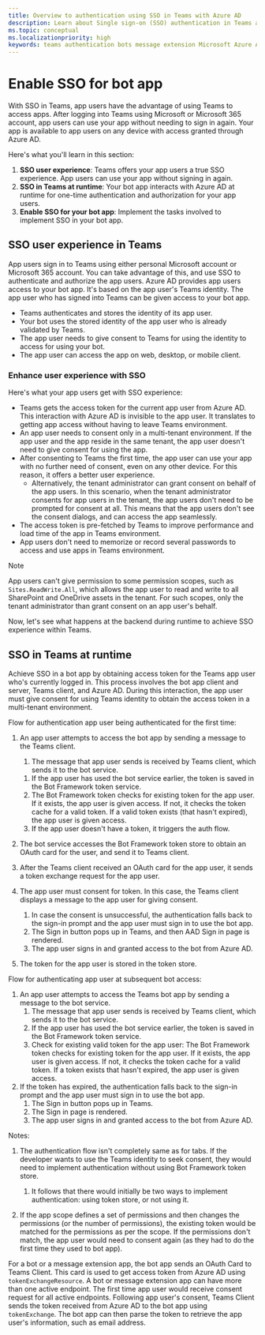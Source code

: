 ```yaml
---
title: Overview to authentication using SSO in Teams with Azure AD
description: Learn about Single sign-on (SSO) authentication in Teams and how to enable it in bots and message extension.
ms.topic: conceptual
ms.localizationpriority: high
keywords: teams authentication bots message extension Microsoft Azure Active Directory (Azure AD) SSO access token app manifest 
---
```

# Enable SSO for bot app

<!--Single sign-on (SSO) allows a user to access an application or a web service after signing-in only once. The app users never have to go through authentication again.-->

With SSO in Teams, app users have the advantage of using Teams to access apps. After logging into Teams using Microsoft or Microsoft 365 account, app users can use your app without needing to sign in again. Your app is available to app users on any device with access granted through Azure AD.

Here's what you'll learn in this section:

1. **SSO user experience**: Teams offers your app users a true SSO experience. App users can use your app without signing in again.
2. **SSO in Teams at runtime**: Your bot app interacts with Azure AD at runtime for one-time authentication and authorization for your app users.
3. **Enable SSO for your bot app**: Implement the tasks involved to implement SSO in your bot app.

## SSO user experience in Teams

App users sign in to Teams using either personal Microsoft account or Microsoft 365 account. You can take advantage of this, and use SSO to authenticate and authorize the app users. Azure AD provides app users access to your bot app. It's based on the app user's Teams identity. The app user who has signed into Teams can be given access to your bot app.

- Teams authenticates and stores the identity of its app user.
- Your bot uses the stored identity of the app user who is already validated by Teams.
- The app user needs to give consent to Teams for using the identity to access for using your bot.
- The app user can access the app on web, desktop, or mobile client.

### Enhance user experience with SSO

Here's what your app users get with SSO experience:

- Teams gets the access token for the current app user from Azure AD. This interaction with Azure AD is invisible to the app user. It translates to getting app access without having to leave Teams environment.
- An app user needs to consent only in a multi-tenant environment. If the app user and the app reside in the same tenant, the app user doesn't need to give consent for using the app.
- After consenting to Teams the first time, the app user can use your app with no further need of consent, even on any other device. For this reason, it offers a better user experience.
  - Alternatively, the tenant administrator can grant consent on behalf of the app users. In this scenario, when the tenant administrator consents for app users in the tenant, the app users don't need to be prompted for consent at all. This means that the app users don't see the consent dialogs, and can access the app seamlessly.
- The access token is pre-fetched by Teams to improve performance and load time of the app in Teams environment.
- App users don't need to memorize or record several passwords to access and use apps in Teams environment.

> [!NOTE]
> App users can't give permission to some permission scopes, such as `Sites.ReadWrite.All`, which allows the app user to read and write to all SharePoint and OneDrive assets in the tenant. For such scopes, only the tenant administrator than grant consent on an app user's behalf.

Now, let's see what happens at the backend during runtime to achieve SSO experience within Teams.

## SSO in Teams at runtime

Achieve SSO in a bot app by obtaining access token for the Teams app user who's currently logged in. This process involves the bot app client and server, Teams client, and Azure AD. During this interaction, the app user must give consent for using Teams identity to obtain the access token in a multi-tenant environment.
<!--
The following image shows how SSO works when a Teams app user attempts to access the bot app:

:::image type="content" source="../../../assets/images/authentication/teams-sso-bots/sso-runtime-seqd-bots.png" alt-text="Bots at runtime" lightbox="../../../assets/images/authentication/teams-sso-bots/sso-runtime-seqd-bots.png":::

| # | Interaction | What's going on |
| --- | --- | --- |
| 1 | Bot service → Teams Client | The SSO flow for a Teams bot app is triggered when an app user sends a message (or an activity) to the bot service. The app user uses the Teams client to send a message to the bot service. On receiving the message, the bot sends a OAuth Card to Teams client with a request for a token. |
| 2 | Teams Client → Azure AD | The Teams client receives the OAuth card and the token exchange request from the bot service. It sends this OAuth Card to Azure AD requesting for an access token. |
| 3 | Azure AD → Consent dialog | If the current app user is using your bot service for the first time, Teams client displays request prompt to consent. The app user (or the administrator) must give consent to Teams for using the app user's Teams identity to obtain access token from Azure AD. |
| 4 | Bot service → Bot Framework Token service | Following app user's consent, the bot service registers the token with Bot Framework Token service. |
| 5 | Bot Framework Token service → Azure AD | The Bot Framework Token service requests Azure AD for token exchange. It also validates the access token that it receives from Azure AD for the app user, and stores it. |
| 6 | Bot Framework Token service → Bot service | The Bot Framework Token service shares the validated access token with the Bot service, and the app user is given access. The app user doesn't need to consent for Microsoft Graph permissions as the app user can access them using the access token received from Azure AD. |



Message to Teams client > Teams client to Teams bot service > Bot > Token store > If not found at token store -> check Cache for valid token > If token isn't in cache (or expired) -> Bot sends OAuth card to Token store to get sign in url for OAuth card for the app user > Teams client gets OAuth card and sends it for Token exchange request > Bot seeks consent to exchange token > if consent fails -> Teams client shows the sign-in prompt -> Teams client/Bot saves the token in Token store-->

Flow for authentication app user being authenticated for the first time:
1. An app user attempts to access the bot app by sending a message to the Teams client.
    1. The message that app user sends is received by Teams client, which sends it to the bot service.
    <!--1. If the app user's consent isn't needed, the bot service receives a token, and then it's sent to the Bot Framework token service.-->
    1. If the app user has used the bot service earlier, the token is saved in the Bot Framework token service.
    1. The Bot Framework token checks for existing token for the app user. If it exists, the app user is given access. If not, it checks the token cache for a valid token. If a valid token exists (that hasn't expired), the app user is given access.
    1. If the app user doesn't have a token, it triggers the auth flow.

1. The bot service accesses the Bot Framework token store to obtain an OAuth card for the user, and send it to Teams client.
1. After the Teams client received an OAuth card for the app user, it sends a token exchange request for the app user.
1. The app user must consent for token. In this case, the Teams client displays a message to the app user for giving consent.
    1. In case the consent is unsuccessful, the authentication falls back to the sign-in prompt and the app user must sign in to use the bot app.
    1. The Sign in button pops up in Teams, and then AAD Sign in page is rendered.
    1. The app user signs in and granted access to the bot from Azure AD.
1. The token for the app user is stored in the token store.

Flow for authenticating app user at subsequent bot access:

1. An app user attempts to access the Teams bot app by sending a message to the bot service.
    1. The message that app user sends is received by Teams client, which sends it to the bot service.
    1. If the app user has used the bot service earlier, the token is saved in the Bot Framework token service.
    1. Check for existing valid token for the app user: The Bot Framework token checks for existing token for the app user. If it exists, the app user is given access. If not, it checks the token cache for a valid token. If a token exists that hasn't expired, the app user is given access.
 1. If the token has expired, the authentication falls back to the sign-in prompt and the app user must sign in to use the bot app.
    1. The Sign in button pops up in Teams.
    1. The Sign in page is rendered.
    1. The app user signs in and granted access to the bot from Azure AD.

Notes:

1. The authentication flow isn't completely same as for tabs. If the developer wants to use the Teams identity to seek consent, they would need to implement authentication without using Bot Framework token store.
    1. It follows that there would initially be two ways to implement authentication: using token store, or not using it.

1. If the app scope defines a set of permissions and then changes the permissions (or the number of permissions), the existing token would be matched for the permissions as per the scope. If the permissions don't match, the app user would need to consent again (as they had to do the first time they used to bot app).


For a bot or a message extension app, the bot app sends an OAuth Card to Teams Client. This card is used to get access token from Azure AD using `tokenExchangeResource`. A bot or message extension app can have more than one active endpoint. The first time app user would receive consent request for all active endpoints. Following app user's consent, Teams Client sends the token received from Azure AD to the bot app using `tokenExchange`. The bot app can then parse the token to retrieve the app user's information, such as email address.
